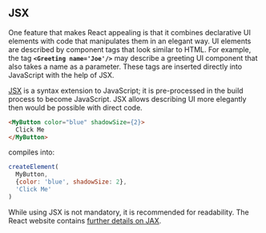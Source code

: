 ## JSX

One feature that makes React appealing is that it combines declarative UI elements with code that manipulates them in an elegant way. UI elements are described by component tags that look similar to HTML. For example, the tag **`<Greeting name='Joe'/>`** may describe a greeting UI component that also takes a name as a parameter. These tags are inserted directly into JavaScript with the help of JSX.

[JSX](https://facebook.github.io/react/docs/introducing-jsx.html) is a syntax extension to JavaScript; it is pre-processed in the build process to become JavaScript. JSX allows describing UI more elegantly then would be possible with direct code.

```html
<MyButton color="blue" shadowSize={2}>
  Click Me
</MyButton>
```
compiles into:
```js
createElement(
  MyButton,
  {color: 'blue', shadowSize: 2},
  'Click Me'
)
```
While using JSX is not mandatory, it is recommended for readability. The React website contains [further details on JAX](https://facebook.github.io/react/docs/jsx-in-depth.html).
